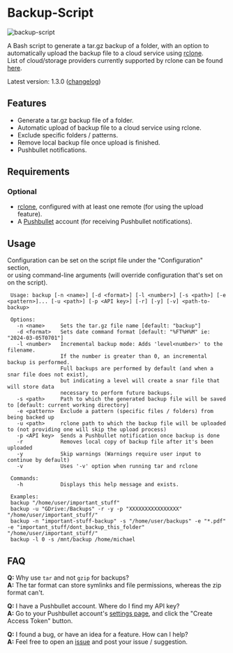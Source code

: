 # Backup-Script

![backup-script](https://user-images.githubusercontent.com/8832013/84669169-3bce8200-af2d-11ea-850c-d40e2521e6d5.png)

A Bash script to generate a tar.gz backup of a folder, with an option to automatically upload the backup file to a cloud service using [rclone](https://github.com/rclone/rclone).  
List of cloud/storage providers currently supported by rclone can be found [here](https://github.com/rclone/rclone#storage-providers).

Latest version: 1.3.0 ([changelog](changelog.md))

## Features
* Generate a tar.gz backup file of a folder.
* Automatic upload of backup file to a cloud service using rclone.
* Exclude specific folders / patterns.
* Remove local backup file once upload is finished.
* Pushbullet notifications.

##  Requirements
### Optional
* [rclone](https://github.com/rclone/rclone), configured with at least one remote (for using the upload feature).
* A [Pushbullet](https://www.pushbullet.com/) account (for receiving Pushbullet notifications).

## Usage
Configuration can be set on the script file under the "Configuration" section,  
or using command-line arguments (will override configuration that's set on on the script).
```
 Usage: backup [-n <name>] [-d <format>] [-l <number>] [-s <path>] [-e <pattern>]... [-u <path>] [-p <API key>] [-r] [-y] [-v] <path-to-backup>

 Options:
   -n <name>     Sets the tar.gz file name [default: "backup"]
   -d <format>   Sets date command format [default: "%FT%H%M" ie: "2024-03-05T0701"]
   -l <number>   Incremental backup mode: Adds 'level<number>' to the filename.
                 If the number is greater than 0, an incremental backup is performed.
                 Full backups are performed by default (and when a snar file does not exist), 
                 but indicating a level will create a snar file that will store data 
                 necessary to perform future backups.
   -s <path>     Path to which the generated backup file will be saved to [default: current working directory]
   -e <pattern>  Exclude a pattern (specific files / folders) from being backed up
   -u <path>     rclone path to which the backup file will be uploaded to (not providing one will skip the upload process)
   -p <API key>  Sends a Pushbullet notification once backup is done
   -r            Removes local copy of backup file after it's been uploaded
   -y            Skip warnings (Warnings require user input to continue by default)
   -v            Uses '-v' option when running tar and rclone

 Commands:
   -h            Displays this help message and exists.

 Examples:
 backup "/home/user/important_stuff"
 backup -u "GDrive:/Backups" -r -y -p "XXXXXXXXXXXXXXXX" "/home/user/important_stuff/" 
 backup -n "important-stuff-backup" -s "/home/user/backups" -e "*.pdf" -e "important_stuff/dont_backup_this_folder" "/home/user/important_stuff/"
 backup -l 0 -s /mnt/backup /home/michael
```

## FAQ
**Q:** Why use `tar` and not `gzip` for backups?  
**A:** The tar format can store symlinks and file permissions, whereas the zip format can't.

**Q:** I have a Pushbullet account. Where do I find my API key?  
**A:** Go to your Pushbullet account's [settings page](https://www.pushbullet.com/#settings/account), and click the "Create Access Token" button.

**Q:** I found a bug, or have an idea for a feature. How can I help?  
**A:** Feel free to open an [issue](/issues) and post your issue / suggestion.
